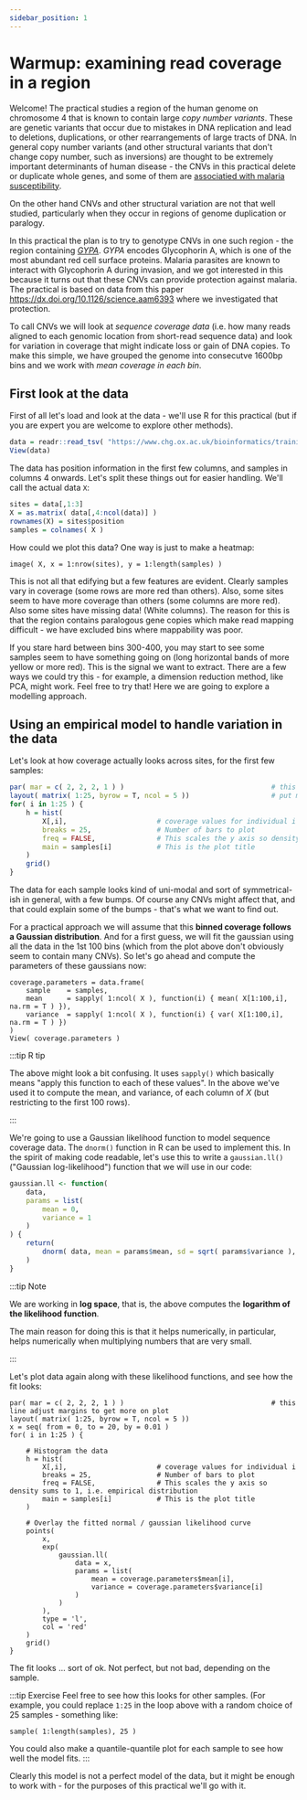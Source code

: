 ```yaml
---
sidebar_position: 1
---
```


# Warmup: examining read coverage in a region #

Welcome! The practical studies a region of the human genome on chromosome 4 that is known to
contain large *copy number variants*. These are genetic variants that occur due to mistakes in DNA
replication and lead to deletions, duplications, or other rearrangements of large tracts of DNA. In
general copy number variants (and other structural variants that don't change copy number, such as
inversions) are thought to be extremely important determinants of human disease - the CNVs in
this practical delete or duplicate whole genes, and some of them are 
[associatied with malaria susceptibility](https://dx.doi.org/10.1126/science.aam6393).

On the other hand CNVs and other structural variation are not that well studied, particularly when they
occur in regions of genome duplication or paralogy.

In this practical the plan is to try to genotype CNVs in one such region - the region containing
[*GYPA*](https://en.wikipedia.org/wiki/Glycophorin_A). *GYPA* encodes Glycophorin A, which is one
of the most abundant red cell surface proteins. Malaria parasites are known to interact with
Glycophorin A during invasion, and we got interested in this because it turns out that these CNVs
can provide protection against malaria. The practical is based on data from this paper
<https://dx.doi.org/10.1126/science.aam6393> where we investigated that protection.

To call CNVs we will look at *sequence coverage data* (i.e. how many reads aligned to each genomic
location from short-read sequence data) and look for variation in coverage that might indicate loss
or gain of DNA copies. To make this simple, we have grouped the genome into consecutve 1600bp bins
and we work with *mean coverage in each bin*.

## First look at the data

First of all let's load and look at the data - we'll use R for this practical (but if you are expert you are welcome to
explore other methods).

```R
data = readr::read_tsv( "https://www.chg.ox.ac.uk/bioinformatics/training/gms/data/glycophorin_binned_coverage.tsv.gz" )
View(data)
```

The data has position information in the first few columns, and samples in columns 4 onwards.
Let's split these things out for easier handling.  We'll call the actual data `X`:
```R
sites = data[,1:3]
X = as.matrix( data[,4:ncol(data)] )
rownames(X) = sites$position
samples = colnames( X )
```

How could we plot this data?  One way is just to make a heatmap:

```
image( X, x = 1:nrow(sites), y = 1:length(samples) )
```

This is not all that edifying but a few features are evident. Clearly samples vary in coverage (some rows are more red
than others). Also, some sites seem to have more coverage than others (some columns are more red). Also some sites have
missing data! (White columns). The reason for this is that the region contains paralogous gene copies which make read
mapping difficult - we have excluded bins where mappability was poor.

If you stare hard between bins 300-400, you may start to see some samples seem to have something going on (long
horizontal bands of more yellow or more red). This is the signal we want to extract.  There are a few ways we could try this - for example, a dimension reduction method, like PCA, might work.  Feel free to try that!  Here we are going to explore a modelling approach.

## Using an empirical model to handle variation in the data

Let's look at how coverage actually looks across sites, for the first few samples:
```R
par( mar = c( 2, 2, 2, 1 ) )                                    # this line adjust margins to get more on plot
layout( matrix( 1:25, byrow = T, ncol = 5 ))                    # put multiple panes on one plot
for( i in 1:25 ) {
    h = hist(
        X[,i],                      # coverage values for individual i
        breaks = 25,                # Number of bars to plot
        freq = FALSE,               # This scales the y axis so density sums to 1, i.e. empirical distribution
        main = samples[i]           # This is the plot title
    )
    grid()
}
```

The data for each sample looks kind of uni-modal and sort of symmetrical-ish in general, with a few bumps. Of course
any CNVs might affect that, and that could explain some of the bumps - that's what we want to find out.

For a practical approach we will assume that this **binned coverage follows a Gaussian distribution**. And for a first
guess, we will fit the gaussian using all the data in the 1st 100 bins (which from the plot above don't obviously seem
to contain many CNVs). So let's go ahead and compute the parameters of these gaussians now:

```
coverage.parameters = data.frame(
    sample    = samples,
    mean      = sapply( 1:ncol( X ), function(i) { mean( X[1:100,i], na.rm = T ) }),
    variance  = sapply( 1:ncol( X ), function(i) { var( X[1:100,i], na.rm = T ) })
)
View( coverage.parameters )
```

:::tip R tip

The above might look a bit confusing.  It uses `sapply()` which basically means "apply this function to each of these
values".  In the above we've used it to compute the mean, and variance, of each column of $X$ (but restricting to the first 100 rows).

:::


We're going to use a Gaussian likelihood function to model sequence coverage data.  The `dnorm()` function in R can be used to implement this. In the spirit of making code readable, let's use this to write a `gaussian.ll()` ("Gaussian log-likelihood") function that we will use in our code:

```R
gaussian.ll <- function(
    data,
    params = list(
        mean = 0,
        variance = 1
    )
) {
    return(
        dnorm( data, mean = params$mean, sd = sqrt( params$variance ), log = TRUE )
    )
}
```

:::tip Note

We are working in **log space**, that is, the above computes the **logarithm of the likelihood function**.

The main reason for doing this is that it helps numerically, in particular, helps numerically when multiplying numbers
that are very small.

:::

Let's plot data again along with these likelihood functions, and see how the fit looks:
```
par( mar = c( 2, 2, 2, 1 ) )                                    # this line adjust margins to get more on plot
layout( matrix( 1:25, byrow = T, ncol = 5 ))
x = seq( from = 0, to = 20, by = 0.01 )
for( i in 1:25 ) {

    # Histogram the data
    h = hist(
        X[,i],                      # coverage values for individual i
        breaks = 25,                # Number of bars to plot
        freq = FALSE,               # This scales the y axis so density sums to 1, i.e. empirical distribution
        main = samples[i]           # This is the plot title
    )

    # Overlay the fitted normal / gaussian likelihood curve
    points(
        x,
        exp(
            gaussian.ll(
                data = x,
                params = list(
                    mean = coverage.parameters$mean[i],
                    variance = coverage.parameters$variance[i]
                )
            )
        ),
        type = 'l',
        col = 'red'
    )
    grid()
}
```

The fit looks ... sort of ok.  Not perfect, but not bad, depending on the sample.

:::tip Exercise
Feel free to see how this looks for other samples.  (For example, you could replace `1:25` in the loop above with a random choice of 25 samples - something like:
```
sample( 1:length(samples), 25 )
```

You could also make a quantile-quantile plot for each sample to see how well the model fits.
:::

Clearly this model is not a perfect model of the data, but it might be enough to work with - for the purposes of this
practical we'll go with it.

